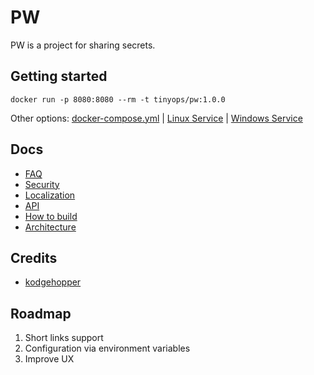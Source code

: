 # PW

PW is a project for sharing secrets.

## Getting started

```shell
docker run -p 8080:8080 --rm -t tinyops/pw:1.0.0
```

Other options: [docker-compose.yml](docs/install/DOCKER.md) | [Linux Service](docs/install/BINARY-LINUX.md) | [Windows Service](docs/install/BINARY-WINDOWS.md)

## Docs

- [FAQ](docs/FAQ.md)
- [Security](docs/SECURITY.md)
- [Localization](docs/LOCALE.md)
- [API](docs/API.md)
- [How to build](docs/BUILD.md)
- [Architecture](docs/ARCHITECTURE.md)

## Credits

- [kodgehopper](https://www.boringadv.com/2022/12/05/simple-encryption-in-rust/)

## Roadmap

1. Short links support
2. Configuration via environment variables
3. Improve UX